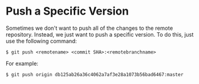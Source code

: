 # Push a Specific Version

Sometimes we don't want to push all of the changes to the remote repository. Instead, we just want to push a specific version. To do this, just use the following command:

```console
$ git push <remotename> <commit SHA>:<remotebranchname>
```

For example:

```console
$ git push origin db125ab26a36c4062a7af3e28a1073b56bad6467:master
```
